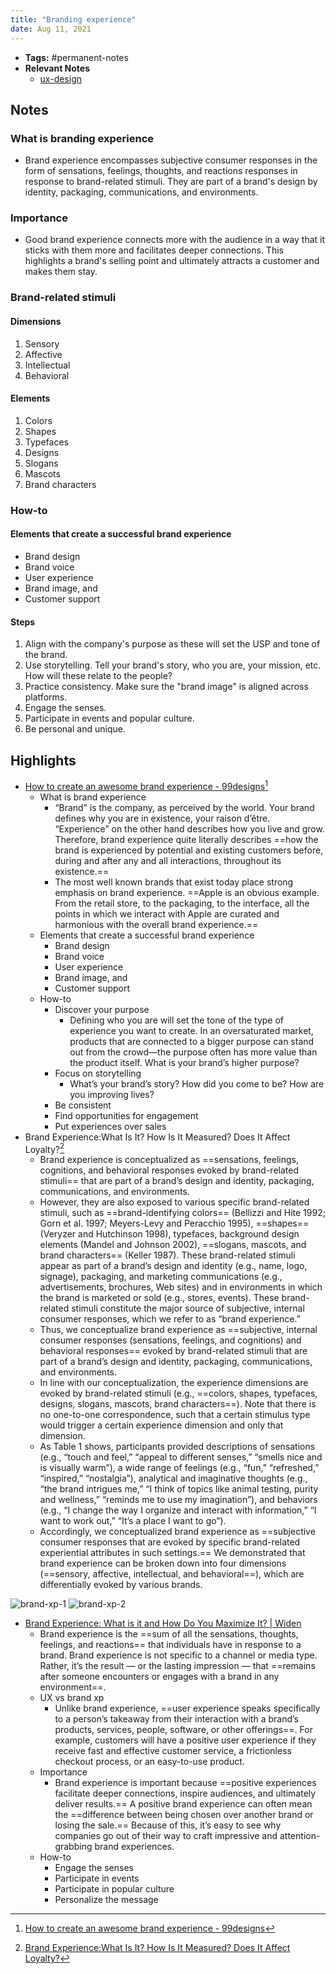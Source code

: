 ```yaml
---
title: "Branding experience"
date: Aug 11, 2021
---
```


- **Tags:** #permanent-notes 
- **Relevant Notes**
	- [ux-design](moc/ux-design.md)


## Notes
### What is branding experience
- Brand experience encompasses subjective consumer responses in the form of sensations, feelings, thoughts, and reactions responses in response to brand-related stimuli. They are part of a brand's design by identity, packaging, communications, and environments.
### Importance
- Good brand experience connects more with the audience in a way that it sticks with them more and facilitates deeper connections. This highlights a brand's selling point and ultimately attracts a customer and makes them stay.
### Brand-related stimuli
#### Dimensions
1. Sensory
2. Affective
3. Intellectual
4. Behavioral
#### Elements
1. Colors
2. Shapes
3. Typefaces
4. Designs
5. Slogans
6. Mascots
7. Brand characters
### How-to
#### Elements that create a successful brand experience
- Brand design
- Brand voice
- User experience
- Brand image, and
- Customer support
#### Steps
1. Align with the company's purpose as these will set the USP and tone of the brand.
2. Use storytelling. Tell your brand's story, who you are, your mission, etc. How will these relate to the people?
3. Practice consistency. Make sure the "brand image" is aligned across platforms.
4. Engage the senses.
5. Participate in events and popular culture.
6. Be personal and unique.

## Highlights
- [How to create an awesome brand experience - 99designs](https://99designs.com/blog/logo-branding/brand-experience/)[^1]
	- What is brand experience
		- “Brand” is the company, as perceived by the world. Your brand defines why you are in existence, your raison d’être. “Experience” on the other hand describes how you live and grow. Therefore, brand experience quite literally describes ==how the brand is experienced by potential and existing customers before, during and after any and all interactions, throughout its existence.==
		- The most well known brands that exist today place strong emphasis on brand experience. ==Apple is an obvious example. From the retail store, to the packaging, to the interface, all the points in which we interact with Apple are curated and harmonious with the overall brand experience.==
	- Elements that create a successful brand experience
		- Brand design
		- Brand voice
		- User experience
		- Brand image, and
		- Customer support
	- How-to
		- Discover your purpose
			- Defining who you are will set the tone of the type of experience you want to create. In an oversaturated market, products that are connected to a bigger purpose can stand out from the crowd—the purpose often has more value than the product itself. What is your brand’s higher purpose?
		- Focus on storytelling
			- What’s your brand’s story?  How did you come to be? How are you improving lives?
		- Be consistent
		- Find opportunities for engagement
		- Put experiences over sales
- Brand Experience:What Is It? How Is It Measured? Does It Affect Loyalty?[^2]
	- Brand experience is conceptualized as ==sensations, feelings, cognitions, and behavioral responses evoked by brand-related stimuli== that are part of a brand’s design and identity, packaging, communications, and environments.
	- However, they are also exposed to various specific brand-related stimuli, such as ==brand-identifying colors== (Bellizzi and Hite 1992; Gorn et al. 1997; Meyers-Levy and Peracchio 1995), ==shapes== (Veryzer and Hutchinson 1998), typefaces, background design elements (Mandel and Johnson 2002), ==slogans, mascots, and brand characters== (Keller 1987). These brand-related stimuli appear as part of a brand’s design and identity (e.g., name, logo, signage), packaging, and marketing communications (e.g., advertisements, brochures, Web sites) and in environments in which the brand is marketed or sold (e.g., stores, events). These brand-related stimuli constitute the major source of subjective, internal consumer responses, which we refer to as “brand experience.”
	- Thus, we conceptualize brand experience as ==subjective, internal consumer responses (sensations, feelings, and cognitions) and behavioral responses== evoked by brand-related stimuli that are part of a brand’s design and identity, packaging, communications, and environments.
	- In line with our conceptualization, the experience dimensions are evoked by brand-related stimuli (e.g., ==colors, shapes, typefaces, designs, slogans, mascots, brand characters==). Note that there is no one-to-one correspondence, such that a certain stimulus type would trigger a certain experience dimension and only that dimension. 
	- As Table 1 shows, participants provided descriptions of sensations (e.g., “touch and feel,” “appeal to different senses,” “smells nice and is visually warm”), a wide range of feelings (e.g., “fun,” “refreshed,” “inspired,” “nostalgia”), analytical and imaginative thoughts (e.g., “the brand intrigues me,” “I think of topics like animal testing, purity and wellness,” “reminds me to use my imagination”), and behaviors (e.g., “I change the way I organize and interact with information,” “I want to work out,” “It’s a place I want to go”).
	- Accordingly, we conceptualized brand experience as ==subjective consumer responses that are evoked by specific brand-related experiential attributes in such settings.== We demonstrated that brand experience can be broken down into four dimensions (==sensory, affective, intellectual, and behavioral==), which are differentially evoked by various brands.

![brand-xp-1](/notes/photos/brand-xp-1.png)
![brand-xp-2](/notes/photos/brand-xp-2.png)

- [Brand Experience: What is it and How Do You Maximize It? | Widen](https://www.widen.com/blog/brand-experience)
	- Brand experience is the ==sum of all the sensations, thoughts, feelings, and reactions== that individuals have in response to a brand. Brand experience is not specific to a channel or media type. Rather, it’s the result — or the lasting impression — that ==remains after someone encounters or engages with a brand in any environment==.
	- UX vs brand xp
		- Unlike brand experience, ==user experience speaks specifically to a person’s takeaway from their interaction with a brand’s products, services, people, software, or other offerings==. For example, customers will have a positive user experience if they receive fast and effective customer service, a frictionless checkout process, or an easy-to-use product. 
	- Importance
		- Brand experience is important because ==positive experiences facilitate deeper connections, inspire audiences, and ultimately deliver results.== A positive brand experience can often mean the ==difference between being chosen over another brand or losing the sale.== Because of this, it’s easy to see why companies go out of their way to craft impressive and attention-grabbing brand experiences.
	- How-to
		- Engage the senses
		- Participate in events
		- Participate in popular culture
		- Personalize the message


[^1]: [How to create an awesome brand experience - 99designs](https://99designs.com/blog/logo-branding/brand-experience/)
[^2]: [Brand Experience:What Is It? How Is It Measured? Does It Affect Loyalty?](https://www0.gsb.columbia.edu/mygsb/faculty/research/pubfiles/4243/Brand%20Experience%20and%20Loyalty_Journal_of%20_Marketing_May_2009.pdf)
